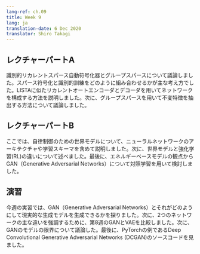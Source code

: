 ```yaml
---
lang-ref: ch.09
title: Week 9
lang: ja
translation-date: 6 Dec 2020
translator: Shiro Takagi
---
```


<!-- ## Lecture part A -->
## レクチャーパートA

<!-- We discussed discriminative recurrent sparse auto-encoders and group sparsity. The main idea was how to combine sparse coding with discriminative training. We went through how to structure a network with a recurrent autoencoder similar to LISTA and a decoder. Then we discussed how to use group sparsity to extract invariant features. -->
識別的リカレントスパース自動符号化器とグループスパースについて議論しました。スパース符号化と識別的訓練をどのように組み合わせるかが主な考え方でした。LISTAに似たリカレントオートエンコーダとデコーダを用いてネットワークを構成する方法を説明しました。次に、グループスパースを用いて不変特徴を抽出する方法について議論しました。

<!-- ## Lecture part B -->
## レクチャーパートB

<!-- In this section, we talked about the World Models for autonomous control including the neural network architecture and training schema. Then, we discussed the difference between World Models and Reinforcement Learning (RL). Finally, we studied Generative Adversarial Networks (GANs) in terms of energy-based model with the contrastive method. -->
ここでは、自律制御のための世界モデルについて、ニューラルネットワークのアーキテクチャや学習スキーマを含めて説明しました。次に、世界モデルと強化学習(RL)の違いについて述べました。最後に、エネルギーベースモデルの観点からGAN（Generative Adversarial Networks）について対照学習を用いて検討しました。

<!-- ## Practicum -->
## 演習

<!-- During this week's practicum, we explored Generative Adversarial Networks (GANs) and how they can produce realistic generative models. We then compared GANs with VAEs from week 8 to highlight key differences between two networks. Next, we discussed several model limitations of GANs. Finally, we looked at the source code for the PyTorch example Deep Convolutional Generative Adversarial Networks (DCGAN). -->
今週の実習では、GAN（Generative Adversarial Networks）とそれがどのようにして現実的な生成モデルを生成できるかを探りました。次に、2つのネットワークの主な違いを強調するために、第8週のGANとVAEを比較しました。次に、GANのモデルの限界について議論した。最後に、PyTorchの例であるDeep Convolutional Generative Adversarial Networks (DCGAN)のソースコードを見ました。